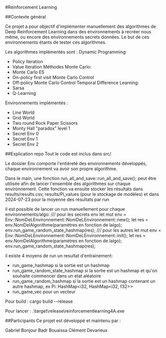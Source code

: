 #Reinforcement Learning

##Contexte général

Ce projet a pour objectif d'implémenter manuellement des algorithmes de Deep Reinforcement Learning dans des environnements à recréer nous même, ou encore des environnements secrets données. 
Le but de ces environnements étants de tester ces algorithmes. 

Les algorithmes implémentés sont :
Dynamic Programming:
- Policy Iteration
- Value Iteration
Méthodes Monte Carlo:
- Monte Carlo ES
- On-policy first visit Monte Carlo Control
- Off-policy Monte Carlo Control
Temporal Difference Learning:
- Sarsa
- Q-Learning

Environnements implémentés :
- Line World
- Grid World
- Two round Rock Paper Scissors
- Monty Hall "paradox" level 1
- Secret Env 0
- Secret Env 1
- Secret Env 2

##Explication repo
Tout le code est inclus dans src/

Le dossier Env comporte l'entièreté des environnements développés, chaque environnement va avoir son propre algorithme.

Dans le main, une fonction run_all_and_save::run_all_and_save(); peut être utilisée afin de lancer l'ensemble des algorithmes sur chaque environnement.
Cette fonction va ensuite stocker les résultats dans results/results.csv, results/Pi_values (pour le stockage de modèles) et dans 2024-07-23 pour la moyenne des résultats par run

Il est possible de lancer un run manuellement pour chaque environnements/algo:
/// pour les secrets env
let mut env = Env::NomDeLEnvironnement::NomDeLEnvironnement::new();
let res = env.NomDelAlgorithme(paramètres en fonction de lalgo);
env.run_game_random_state_hashmap(res);
/// pour les autres
let mut env = Env::NomDeLEnvironnement::NomDeLEnvironnement::init();
let res = env.NomDelAlgorithme(paramètres en fonction de lalgo);
env.run_game_random_state_hashmap(res);

il existe 4 moyens de run un resultat d'entrainement: 
- run_game_hashmap si la sortie est un hashmap
- run_game_random_state_hashmap si la sortie est un hashmap et qu'on souhaite commencer dans un etat aléatoire
- run_game_random_hashmap si la sortie est un hashmap contenant un autre hashmap, ex Pi: HashMap<i32, HashMap<i32, f32>>
- run_game_vec pour un vecteur


Pour build :
cargo build --release

Pour lancer :
.\target\release\reinforcementlearning4A.exe

##Participants
Ce projet est développé et maintenu par :

Gabriel Bonjour
Badr Bouaissa
Clément Devarieux
